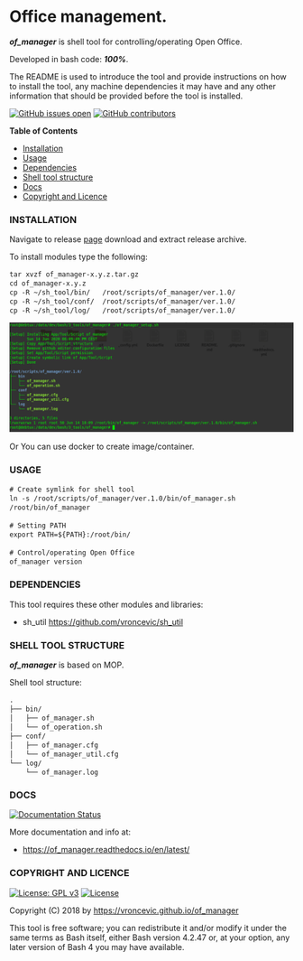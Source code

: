# Office management.

***of_manager*** is shell tool for controlling/operating Open Office.

Developed in bash code: ***100%***.

The README is used to introduce the tool and provide instructions on
how to install the tool, any machine dependencies it may have and any
other information that should be provided before the tool is installed.

[![GitHub issues open](https://img.shields.io/github/issues/vroncevic/of_manager.svg)](https://github.com/vroncevic/of_manager/issues)
 [![GitHub contributors](https://img.shields.io/github/contributors/vroncevic/of_manager.svg)](https://github.com/vroncevic/of_manager/graphs/contributors)

<!-- START doctoc -->
**Table of Contents**

- [Installation](https://github.com/vroncevic/of_manager#installation)
- [Usage](https://github.com/vroncevic/of_manager#usage)
- [Dependencies](https://github.com/vroncevic/of_manager#dependencies)
- [Shell tool structure](https://github.com/vroncevic/of_manager#shell-tool-structure)
- [Docs](https://github.com/vroncevic/of_manager#docs)
- [Copyright and Licence](https://github.com/vroncevic/of_manager#copyright-and-licence)
<!-- END doctoc -->

### INSTALLATION

Navigate to release [page](https://github.com/vroncevic/of_manager/releases) download and extract release archive.

To install modules type the following:

```
tar xvzf of_manager-x.y.z.tar.gz
cd of_manager-x.y.z
cp -R ~/sh_tool/bin/   /root/scripts/of_manager/ver.1.0/
cp -R ~/sh_tool/conf/  /root/scripts/of_manager/ver.1.0/
cp -R ~/sh_tool/log/   /root/scripts/of_manager/ver.1.0/
```

![alt tag](https://raw.githubusercontent.com/vroncevic/of_manager/dev/docs/setup_tree.png)

Or You can use docker to create image/container.

### USAGE

```
# Create symlink for shell tool
ln -s /root/scripts/of_manager/ver.1.0/bin/of_manager.sh /root/bin/of_manager

# Setting PATH
export PATH=${PATH}:/root/bin/

# Control/operating Open Office
of_manager version
```

### DEPENDENCIES

This tool requires these other modules and libraries:

* sh_util https://github.com/vroncevic/sh_util

### SHELL TOOL STRUCTURE

***of_manager*** is based on MOP.

Shell tool structure:
```
.
├── bin/
│   ├── of_manager.sh
│   └── of_operation.sh
├── conf/
│   ├── of_manager.cfg
│   └── of_manager_util.cfg
└── log/
    └── of_manager.log
```

### DOCS

[![Documentation Status](https://readthedocs.org/projects/of_manager/badge/?version=latest)](https://of_manager.readthedocs.io/projects/of_manager/en/latest/?badge=latest)

More documentation and info at:

* https://of_manager.readthedocs.io/en/latest/

### COPYRIGHT AND LICENCE

[![License: GPL v3](https://img.shields.io/badge/License-GPLv3-blue.svg)](https://www.gnu.org/licenses/gpl-3.0) [![License](https://img.shields.io/badge/License-Apache%202.0-blue.svg)](https://opensource.org/licenses/Apache-2.0)

Copyright (C) 2018 by https://vroncevic.github.io/of_manager

This tool is free software; you can redistribute it and/or modify
it under the same terms as Bash itself, either Bash version 4.2.47 or,
at your option, any later version of Bash 4 you may have available.

